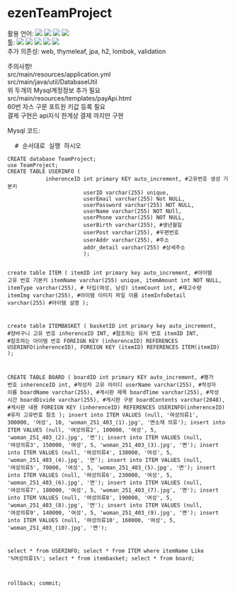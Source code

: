 # ezenTeamProject
활용 언어: 
<img src="https://img.shields.io/badge/Java-FF7800?style=flat&logo=Java&logoColor=white"/>
<img src="https://img.shields.io/badge/Javascript-F7DF1E?style=flat&logo=Javascript-&logoColor=white"/>
<img src="https://img.shields.io/badge/css3-1572B6?style=flat&logo=css&logoColor=white"/>
<img src="https://img.shields.io/badge/html5-E34F26?style=flat&logo=html5&logoColor=white"/>
<br>
툴: 
<img src="https://img.shields.io/badge/eclipseide-2C2255?style=flat&logo=eclipseide&logoColor=white"/>
<img src="https://img.shields.io/badge/visualstudiocode-007ACC?style=flat&logo=visualstudiocode&logoColor=white"/>
<img src="https://img.shields.io/badge/intellijidea-000000?style=flat&logo=intellijidea&logoColor=white"/>
<img src="https://img.shields.io/badge/springboot-6DB33F?style=flat&logo=springboot&logoColor=white"/>
<img src="https://img.shields.io/badge/mysql-4479A1?style=flat&logo=mysql&logoColor=white"/>
<br>
추가 의존성:  web, thymeleaf, jpa, h2, lombok, validation
<br>
<p>주의사항!<br>
	src/main/resources/application.yml<br> 
	src/main/java/util/DatabaseUtil<br>
	위 두개의 Mysql계정정보 추가 필요<br>
	src/main/resources/templates/payApi.html<br>
	60번 자스 구문 포트원 키값 등록 필요<br>
	결제 구현은 api지식 한계상 결제 까지만 구현<br>
	
</p>
Mysql 코드:<br>
<pre>
  # 순서대로 실행 하시오
<code>
CREATE database TeamProject;
use TeamProject;
CREATE TABLE USERINFO (
			inherenceID int primary KEY auto_increment, #고유번호 생성 기본키
                    	userID varchar(255) unique,
                    	userEmail varchar(255) Not NULL,
                    	userPassword varchar(255) NOT NULL,
                    	userName varchar(255) NOT NUll,
                    	userPhone varchar(255) NOT NULL,
                    	userBirth varchar(255), #생년월일
                    	userPost varchar(255), #우편번호
                    	userAddr varchar(255), #주소
                    	addr_detail varchar(255) #상세주소
                    	);
                    
create table ITEM (
		itemID int primary key auto_increment, #아이템 고유 번호 기본키
                itemName varchar(255) unique,
                itemAmount int NOT NULL,
                itemType varchar(255), # 타입(여성, 남성)
                itemCount int, #재고수량
                itemImg varchar(255), #아이템 이미지 파일 이름
                itemInfoDetail varchar(255) #아이템 설명
		);
                
create table ITEMBASKET (
			basketID int primary key auto_increment, #장바구니 고유 번호
                        inherenceID INT, #참조하는 유저 번호
                        itemID INT, #참조하는 아이템 번호
			FOREIGN KEY (inherenceID) REFERENCES USERINFO(inherenceID),
			FOREIGN KEY (itemID) REFERENCES ITEM(itemID)
			);

CREATE TABLE BOARD (
		boardID int primary KEY auto_increment, #평가 번호
    		inherenceID int, #작성자 고유 아이디
    		userName varchar(255), #작성자 이름
    		boardName varchar(255), #게시판 제목
    		boardTime varchar(255), #작성 시간
   		boardDivide varchar(255), #게시판 구분
   		boardContents varchar(2048), #게시판 내용
    		FOREIGN KEY (inherenceID) REFERENCES USERINFO(inherenceID) #유저 고유번호 참조
		);
insert into ITEM VALUES (null, '여성의류1', 300000, '여성', 10, 'woman_251_403_(1).jpg', '면소재 의류');
insert into ITEM VALUES (null, '여성의류2', 100000, '여성', 5, 'woman_251_403_(2).jpg', '면');
insert into ITEM VALUES (null, '여성의류3', 150000, '여성', 5, 'woman_251_403_(3).jpg', '면');
insert into ITEM VALUES (null, '여성의류4', 130000, '여성', 5, 'woman_251_403_(4).jpg', '면');
insert into ITEM VALUES (null, '여성의류5', 70000, '여성', 5, 'woman_251_403_(5).jpg', '면');
insert into ITEM VALUES (null, '여성의류6', 230000, '여성', 5, 'woman_251_403_(6).jpg', '면');
insert into ITEM VALUES (null, '여성의류7', 180000, '여성', 5, 'woman_251_403_(7).jpg', '면');
insert into ITEM VALUES (null, '여성의류8', 190000, '여성', 5, 'woman_251_403_(8).jpg', '면');
insert into ITEM VALUES (null, '여성의류9', 140000, '여성', 5, 'woman_251_403_(9).jpg', '면');
insert into ITEM VALUES (null, '여성의류10', 160000, '여성', 5, 'woman_251_403_(10).jpg', '면');

select * from USERINFO;
select * from ITEM where itemName Like '%여성의류1%';
select * from itembasket;
select * from board;

rollback;
commit;
</code>
</pre>
